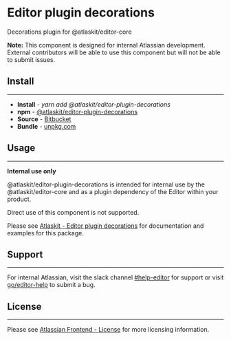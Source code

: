 # Editor plugin decorations

Decorations plugin for @atlaskit/editor-core

**Note:** This component is designed for internal Atlassian development.
External contributors will be able to use this component but will not be able to submit issues.

## Install
---
- **Install** - *yarn add @atlaskit/editor-plugin-decorations*
- **npm** - [@atlaskit/editor-plugin-decorations](https://www.npmjs.com/package/@atlaskit/editor-plugin-decorations)
- **Source** - [Bitbucket](https://bitbucket.org/atlassian/atlassian-frontend/src/master/packages/editor/editor-plugin-decorations)
- **Bundle** - [unpkg.com](https://unpkg.com/@atlaskit/editor-plugin-decorations/dist/)

## Usage
---
**Internal use only**

@atlaskit/editor-plugin-decorations is intended for internal use by the @atlaskit/editor-core and as a plugin dependency of the Editor within your product.

Direct use of this component is not supported.

Please see [Atlaskit - Editor plugin decorations](https://atlaskit.atlassian.com/packages/editor/editor-plugin-decorations) for documentation and examples for this package.

## Support
---
For internal Atlassian, visit the slack channel [#help-editor](https://atlassian.slack.com/archives/CFG3PSQ9E) for support or visit [go/editor-help](https://go/editor-help) to submit a bug.
## License
---
 Please see [Atlassian Frontend - License](https://developer.atlassian.com/cloud/framework/atlassian-frontend/#license) for more licensing information.
